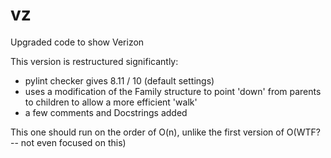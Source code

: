 # vz
Upgraded code to show Verizon

This version is restructured significantly:

- pylint checker gives 8.11 / 10 (default settings)
- uses a modification of the Family structure to point 'down' from parents to children to allow a more efficient 'walk'
- a few comments and Docstrings added

This one should run on the order of O(n), unlike the first version of O(WTF? -- not even focused on this)

